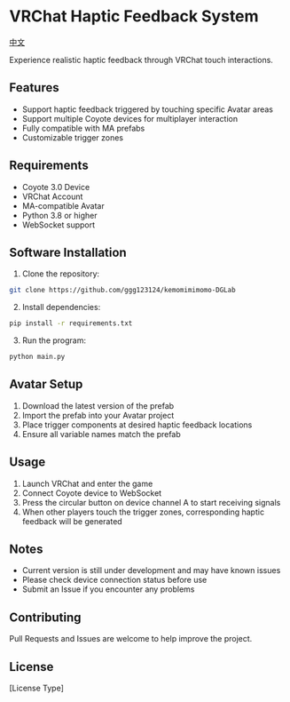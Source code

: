# VRChat Haptic Feedback System

[中文](./README.md)

Experience realistic haptic feedback through VRChat touch interactions.

## Features

- Support haptic feedback triggered by touching specific Avatar areas
- Support multiple Coyote devices for multiplayer interaction
- Fully compatible with MA prefabs
- Customizable trigger zones

## Requirements

- Coyote 3.0 Device
- VRChat Account
- MA-compatible Avatar
- Python 3.8 or higher
- WebSocket support

## Software Installation

1. Clone the repository:
```bash
git clone https://github.com/ggg123124/kemomimimomo-DGLab
```
2. Install dependencies:
```bash
pip install -r requirements.txt
```
3. Run the program:
```bash
python main.py
```

## Avatar Setup

1. Download the latest version of the prefab
2. Import the prefab into your Avatar project
3. Place trigger components at desired haptic feedback locations
4. Ensure all variable names match the prefab

## Usage

1. Launch VRChat and enter the game
2. Connect Coyote device to WebSocket
3. Press the circular button on device channel A to start receiving signals
4. When other players touch the trigger zones, corresponding haptic feedback will be generated

## Notes

- Current version is still under development and may have known issues
- Please check device connection status before use
- Submit an Issue if you encounter any problems

## Contributing

Pull Requests and Issues are welcome to help improve the project.

## License

[License Type]